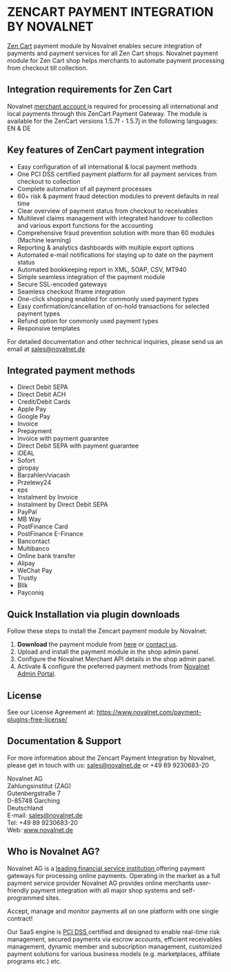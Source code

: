 # ZENCART PAYMENT INTEGRATION BY NOVALNET
<a href="https://www.novalnet.com/modul/zencart-payment-module">Zen Cart</a> payment module by Novalnet enables secure integration of payments and payment services for all Zen Cart shops. Novalnet payment module for Zen Cart shop helps merchants to automate payment processing from checkout till collection.

## Integration requirements for Zen Cart
Novalnet <a href="https://www.novalnet.de/"> merchant account </a> is required for processing all international and local payments through this ZenCart Payment Gateway. The module is available for the ZenCart versions 1.5.7f - 1.5.7j in the following languages: EN & DE

## Key features of ZenCart payment integration
- Easy configuration of all international & local payment methods
- One PCI DSS certified payment platform for all payment services from checkout to collection
- Complete automation of all payment processes
- 60+ risk & payment fraud detection modules to prevent defaults in real time 
- Clear overview of payment status from checkout to receivables
- Multilevel claims management with integrated handover to collection and various export functions for the accounting
- Comprehensive fraud prevention solution with more than 60 modules (Machine learning) 
- Reporting & analytics dashboards with multiple export options
- Automated e-mail notifications for staying up to date on the payment status
- Automated bookkeeping report in XML, SOAP, CSV, MT940
- Simple seamless integration of the payment module
- Secure SSL-encoded gateways
- Seamless checkout Iframe integration
- One-click shopping enabled for commonly used payment types
- Easy confirmation/cancellation of on-hold transactions for selected payment types
- Refund option for commonly used payment types
- Responsive templates	

For detailed documentation and other technical inquiries, please send us an email at <a href="mailto:sales@novalnet.de"> sales@novalnet.de </a>

## Integrated payment methods
- Direct Debit SEPA
- Direct Debit ACH
- Credit/Debit Cards 
- Apple Pay
- Google Pay
- Invoice 
- Prepayment
- Invoice with payment guarantee
- Direct Debit SEPA with payment guarantee
- iDEAL
- Sofort
- giropay
- Barzahlen/viacash
- Przelewy24
- eps
- Instalment by Invoice
- Instalment by Direct Debit SEPA
- PayPal
- MB Way
- PostFinance Card
- PostFinance E-Finance
- Bancontact
- Multibanco
- Online bank transfer
- Alipay
- WeChat Pay
- Trustly
- Blik
- Payconiq

## Quick Installation via plugin downloads
Follow these steps to install the Zencart payment module by Novalnet:
1. **Download** the payment module from <a href="https://www.zen-cart-pro.at/knowledgebase/novalnet-zahlungsmodul-fuer-zen-cart-1-5-7-deutsch"> here</a> or <a href="https://www.novalnet.de/kontakt/sales"> contact us</a>.
2. Upload and install the payment module in the shop admin panel.
3. Configure the Novalnet Merchant API details in the shop admin panel.
4. Activate & configure the preferred payment methods from <a href="https://admin.novalnet.de/"> Novalnet Admin Portal</a>.
   
## License  
See our License Agreement at: https://www.novalnet.com/payment-plugins-free-license/

## Documentation & Support
For more information about the Zencart Payment Integration by Novalnet, please get in touch with us: <a href="mailto:sales@novalnet.de"> sales@novalnet.de </a> or +49 89 9230683-20<br>

Novalnet AG<br>
Zahlungsinstitut (ZAG)<br>
Gutenbergstraße 7<br>
D-85748 Garching<br>
Deutschland<br>
E-mail: sales@novalnet.de<br>
Tel: +49 89 9230683-20<br>
Web: www.novalnet.de

## Who is Novalnet AG?
<p>Novalnet AG is a <a href="https://www.novalnet.de/zahlungsinstitut"> leading financial service institution </a> offering payment gateways for processing online payments. Operating in the market as a full payment service provider Novalnet AG provides online merchants user-friendly payment integration with all major shop systems and self-programmed sites.</p> 
<p>Accept, manage and monitor payments all on one platform with one single contract!</p>
<p>Our SaaS engine is <a href="https://www.novalnet.de/pci-dss-zertifizierung"> PCI DSS </a> certified and designed to enable real-time risk management, secured payments via escrow accounts, efficient receivables management, dynamic member and subscription management, customized payment solutions for various business models (e.g. marketplaces, affiliate programs etc.) etc.</p>
